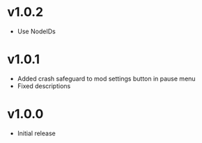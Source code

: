 # v1.0.2
- Use NodeIDs

# v1.0.1
- Added crash safeguard to mod settings button in pause menu
- Fixed descriptions

# v1.0.0
- Initial release